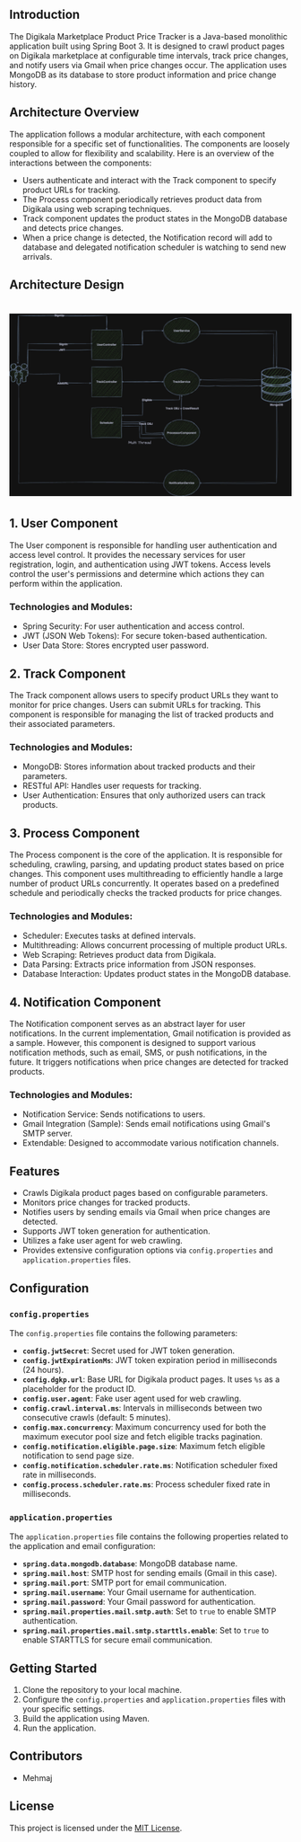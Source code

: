 
## Introduction
The Digikala Marketplace Product Price Tracker is a Java-based monolithic application built using Spring Boot 3. It is designed to crawl product pages on Digikala marketplace at configurable time intervals, track price changes, and notify users via Gmail when price changes occur. The application uses MongoDB as its database to store product information and price change history.
## Architecture Overview
The application follows a modular architecture, with each component responsible for a specific set of functionalities. The components are loosely coupled to allow for flexibility and scalability. Here is an overview of the interactions between the components:
- Users authenticate and interact with the Track component to specify product URLs for tracking.
- The Process component periodically retrieves product data from Digikala using web scraping techniques.
- Track component updates the product states in the MongoDB database and detects price changes.
- When a price change is detected, the Notification record will add to database and delegated notification scheduler is watching to send new arrivals.

## Architecture Design
<h1 align="center">
    <img src="./assignment.png">
</h1>

## 1. User Component
The User component is responsible for handling user authentication and access level control. It provides the necessary services for user registration, login, and authentication using JWT tokens. Access levels control the user's permissions and determine which actions they can perform within the application.

### Technologies and Modules:
- Spring Security: For user authentication and access control.
- JWT (JSON Web Tokens): For secure token-based authentication.
- User Data Store: Stores encrypted user password.

## 2. Track Component
The Track component allows users to specify product URLs they want to monitor for price changes. Users can submit URLs for tracking. This component is responsible for managing the list of tracked products and their associated parameters.

### Technologies and Modules:
- MongoDB: Stores information about tracked products and their parameters.
- RESTful API: Handles user requests for tracking.
- User Authentication: Ensures that only authorized users can track products.

## 3. Process Component
The Process component is the core of the application. It is responsible for scheduling, crawling, parsing, and updating product states based on price changes. This component uses multithreading to efficiently handle a large number of product URLs concurrently. It operates based on a predefined schedule and periodically checks the tracked products for price changes.

### Technologies and Modules:
- Scheduler: Executes tasks at defined intervals.
- Multithreading: Allows concurrent processing of multiple product URLs.
- Web Scraping: Retrieves product data from Digikala.
- Data Parsing: Extracts price information from JSON responses.
- Database Interaction: Updates product states in the MongoDB database.

## 4. Notification Component
The Notification component serves as an abstract layer for user notifications. In the current implementation, Gmail notification is provided as a sample. However, this component is designed to support various notification methods, such as email, SMS, or push notifications, in the future. It triggers notifications when price changes are detected for tracked products.

### Technologies and Modules:
- Notification Service: Sends notifications to users.
- Gmail Integration (Sample): Sends email notifications using Gmail's SMTP server.
- Extendable: Designed to accommodate various notification channels.



## Features

- Crawls Digikala product pages based on configurable parameters.
- Monitors price changes for tracked products.
- Notifies users by sending emails via Gmail when price changes are detected.
- Supports JWT token generation for authentication.
- Utilizes a fake user agent for web crawling.
- Provides extensive configuration options via `config.properties` and `application.properties` files.

## Configuration

### `config.properties`

The `config.properties` file contains the following parameters:

- **`config.jwtSecret`**: Secret used for JWT token generation.
- **`config.jwtExpirationMs`**: JWT token expiration period in milliseconds (24 hours).
- **`config.dgkp.url`**: Base URL for Digikala product pages. It uses `%s` as a placeholder for the product ID.
- **`config.user.agent`**: Fake user agent used for web crawling.
- **`config.crawl.interval.ms`**: Intervals in milliseconds between two consecutive crawls (default: 5 minutes).
- **`config.max.concurrency`**: Maximum concurrency used for both the maximum executor pool size and fetch eligible tracks pagination.
- **`config.notification.eligible.page.size`**: Maximum fetch eligible notification to send page size.
- **`config.notification.scheduler.rate.ms`**: Notification scheduler fixed rate in milliseconds.
- **`config.process.scheduler.rate.ms`**: Process scheduler fixed rate in milliseconds.

### `application.properties`

The `application.properties` file contains the following properties related to the application and email configuration:

- **`spring.data.mongodb.database`**: MongoDB database name.
- **`spring.mail.host`**: SMTP host for sending emails (Gmail in this case).
- **`spring.mail.port`**: SMTP port for email communication.
- **`spring.mail.username`**: Your Gmail username for authentication.
- **`spring.mail.password`**: Your Gmail password for authentication.
- **`spring.mail.properties.mail.smtp.auth`**: Set to `true` to enable SMTP authentication.
- **`spring.mail.properties.mail.smtp.starttls.enable`**: Set to `true` to enable STARTTLS for secure email communication.

## Getting Started

1. Clone the repository to your local machine.
2. Configure the `config.properties` and `application.properties` files with your specific settings.
3. Build the application using Maven.
4. Run the application.

## Contributors

- Mehmaj

## License

This project is licensed under the [MIT License](LICENSE).
